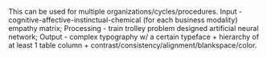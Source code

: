 This can be used for multiple organizations/cycles/procedures. Input - cognitive-affective-instinctual-chemical (for each business modality) empathy matrix; Processing - train trolley problem designed artificial neural network; Output - complex typography w/ a certain typeface + hierarchy of at least 1 table column + contrast/consistency/alignment/blankspace/color.
